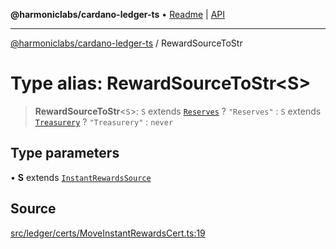 **@harmoniclabs/cardano-ledger-ts** • [Readme](../Introduction.md) \| [API](../globals.md)

***

[@harmoniclabs/cardano-ledger-ts](../Introduction.md) / RewardSourceToStr

# Type alias: RewardSourceToStr\<S\>

> **RewardSourceToStr**\<`S`\>: `S` extends [`Reserves`](../enumerations/InstantRewardsSource.md#reserves) ? `"Reserves"` : `S` extends [`Treasurery`](../enumerations/InstantRewardsSource.md#treasurery) ? `"Treasurery"` : `never`

## Type parameters

• **S** extends [`InstantRewardsSource`](../enumerations/InstantRewardsSource.md)

## Source

[src/ledger/certs/MoveInstantRewardsCert.ts:19](https://github.com/HarmonicLabs/cardano-ledger-ts/blob/d1659b0/src/ledger/certs/MoveInstantRewardsCert.ts#L19)
